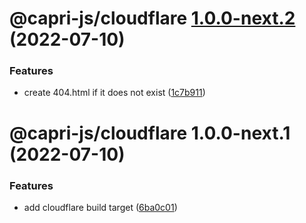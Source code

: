 # @capri-js/cloudflare [1.0.0-next.2](https://github.com/capri-js/capri/compare/@capri-js/cloudflare@1.0.0-next.1...@capri-js/cloudflare@1.0.0-next.2) (2022-07-10)


### Features

* create 404.html if it does not exist ([1c7b911](https://github.com/capri-js/capri/commit/1c7b91146473f4445721babe3eb179d0330bd002))

# @capri-js/cloudflare 1.0.0-next.1 (2022-07-10)


### Features

* add cloudflare build target ([6ba0c01](https://github.com/capri-js/capri/commit/6ba0c01a6c96403069438601c5dd9b2a554de66d))
